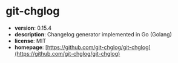 # git-chglog

- **version**: 0.15.4
- **description**: Changelog generator implemented in Go (Golang)
- **license**: MIT
- **homepage**: [https://github.com/git-chglog/git-chglog](https://github.com/git-chglog/git-chglog)

